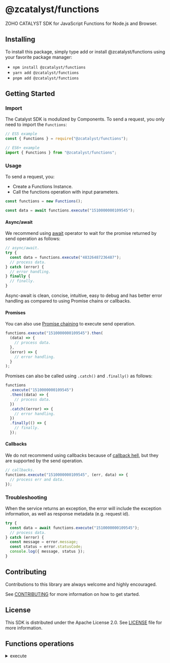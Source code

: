# @zcatalyst/functions

ZOHO CATALYST SDK for JavaScript Functions for Node.js and Browser.

<p></p>

## Installing

To install this package, simply type add or install @zcatalyst/functions
using your favorite package manager:

- `npm install @zcatalyst/functions`
- `yarn add @zcatalyst/functions`
- `pnpm add @zcatalyst/functions`

## Getting Started

### Import

The Catalyst SDK is modulized by Components.
To send a request, you only need to import the `Functions`:

```js
// ES5 example
const { Functions } = require("@zcatalyst/functions");
```

```ts
// ES6+ example
import { Functions } from "@zcatalyst/functions";
```

### Usage

To send a request, you:

- Create a Functions Instance.
- Call the functions operation with input parameters.

```js
const functions = new Functions();

const data = await functions.execute("1510000000109545");
```

#### Async/await

We recommend using [await](https://developer.mozilla.org/en-US/docs/Web/JavaScript/Reference/Operators/await)
operator to wait for the promise returned by send operation as follows:

```js
// async/await.
try {
  const data = functions.execute("48326487236487");
  // process data.
} catch (error) {
  // error handling.
} finally {
  // finally.
}
```

Async-await is clean, concise, intuitive, easy to debug and has better error handling
as compared to using Promise chains or callbacks.

#### Promises

You can also use [Promise chaining](https://developer.mozilla.org/en-US/docs/Web/JavaScript/Guide/Using_promises#chaining)
to execute send operation.

```js
functions.execute("1510000000109545").then(
  (data) => {
    // process data.
  },
  (error) => {
    // error handling.
  }
);
```

Promises can also be called using `.catch()` and `.finally()` as follows:

```js
functions
  .execute("1510000000109545")
  .then((data) => {
    // process data.
  })
  .catch((error) => {
    // error handling.
  })
  .finally(() => {
    // finally.
  });
```

#### Callbacks

We do not recommend using callbacks because of [callback hell](http://callbackhell.com/),
but they are supported by the send operation.

```js
// callbacks.
functions.execute("1510000000109545", (err, data) => {
  // process err and data.
});
```

### Troubleshooting

When the service returns an exception, the error will include the exception information,
as well as response metadata (e.g. request id).

```js
try {
  const data = await functions.execute("1510000000109545");
  // process data.
} catch (error) {
  const message = error.message;
  const status = error.statusCode;
  console.log({ message, status });
}
```
## Contributing

Contributions to this library are always welcome and highly encouraged.

See [CONTRIBUTING](../../CONTRIBUTING.md) for more information on how to get started.

## License

This SDK is distributed under the Apache License 2.0. See [LICENSE](../../LICENCE) file for more information.

## Functions operations

<details>
<summary>
execute
</summary>

<!-- [SDK Samples](https://docs.catalyst.zoho.com/en/sdk/nodejs/v2/cloud-scale/file-store/retrieve-data-details/)[API References]() -->

</details>
